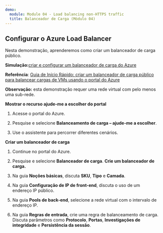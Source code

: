 ```yaml
---
demo:
  module: Module 04 - Load balancing non-HTTPS traffic
  title: Balanceador de Carga (Módulo 04)
---
```

## Configurar o Azure Load Balancer

Nesta demonstração, aprenderemos como criar um balanceador de carga público. 

**Simulação:**[criar e configurar um balanceador de carga do Azure](https://mslabs.cloudguides.com/guides/AZ-700%20Lab%20Simulation%20-%20Create%20and%20configure%20an%20Azure%20load%20balancer)

**Referência**: [Guia de Início Rápido: criar um balanceador de carga público para balancear cargas de VMs usando o portal do Azure](https://learn.microsoft.com/azure/load-balancer/quickstart-load-balancer-standard-public-portal)

**Observação:** esta demonstração requer uma rede virtual com pelo menos uma sub-rede. 

**Mostrar o recurso ajude-me a escolher do portal**

1. Acesse o portal do Azure.

1. Pesquise e selecione **Balanceamento de carga – ajude-me a escolher**.

1. Use o assistente para percorrer diferentes cenários.
   
**Criar um balanceador de carga**

1. Continue no portal do Azure.

1. Pesquise e selecione **Balanceador de carga**. **Crie um balanceador de carga.** 

1. Na guia **Noções básicas**, discuta **SKU**, **Tipo** e **Camada**.

1. Na guia **Configuração de IP de front-end**, discuta o uso de um endereço IP público.

1. Na guia **Pools de back-end**, selecione a rede virtual com o intervalo de endereço IP.

1. Na guia **Regras de entrada**, crie uma regra de balanceamento de carga. Discuta parâmetros como **Protocolo**, **Portas**, **Investigações de integridade** e **Persistência da sessão**. 



